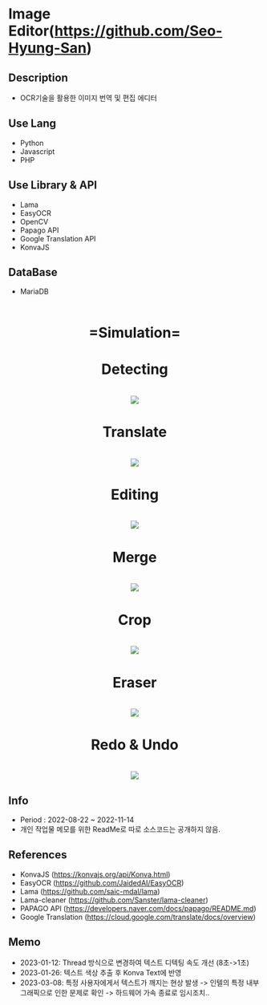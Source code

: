 # Image Editor(<https://github.com/Seo-Hyung-San>)


## Description

- OCR기술을 활용한 이미지 번역 및 편집 에디터

## Use Lang

- Python
- Javascript
- PHP

## Use Library & API

- Lama
- EasyOCR
- OpenCV
- Papago API
- Google Translation API
- KonvaJS

## DataBase

- MariaDB
<br><br>
<div align="center">

# =Simulation=
  
</div>

<div align="center">

# Detecting
<br>
<img src="https://user-images.githubusercontent.com/104816477/204208796-80403561-b4fa-43a7-a15e-a9b61fbd78c1.gif">

# Translate
<br>
<img src="https://user-images.githubusercontent.com/104816477/209915016-76075e1f-79ef-4c70-9e3d-be8f43fd3135.gif">

# Editing
<br>
<img src="https://user-images.githubusercontent.com/104816477/204208814-415c0334-1708-4569-b802-6156a4487a87.gif">

# Merge
<br>
<img src="https://user-images.githubusercontent.com/104816477/204208821-499c2dd8-d379-4c9f-acd5-0524a616794b.gif">

# Crop
<br>
<img src="https://user-images.githubusercontent.com/104816477/204208828-c5dd6eaf-e7f1-4dc7-808c-f27e6eb57940.gif">

# Eraser
<br>
<img src="https://user-images.githubusercontent.com/104816477/209915019-9ffaaeeb-91f2-458f-a448-c945f2a8060e.gif">

# Redo & Undo
<br>
<img src="https://user-images.githubusercontent.com/104816477/204208835-f14eb7a9-ee83-45a4-b3cf-f1b2fe117ff1.gif">

</div>

## Info

- Period : 2022-08-22 ~ 2022-11-14
- 개인 작업물 메모를 위한 ReadMe로 따로 소스코드는 공개하지 않음.

## References

- KonvaJS (<https://konvajs.org/api/Konva.html>)
- EasyOCR (<https://github.com/JaidedAI/EasyOCR>)
- Lama (<https://github.com/saic-mdal/lama>)
- Lama-cleaner (<https://github.com/Sanster/lama-cleaner>)
- PAPAGO API (<https://developers.naver.com/docs/papago/README.md>)
- Google Translation (<https://cloud.google.com/translate/docs/overview>)

## Memo
- 2023-01-12: Thread 방식으로 변경하여 텍스트 디텍팅 속도 개선 (8초->1초)
- 2023-01-26: 텍스트 색상 추출 후 Konva Text에 반영
- 2023-03-08: 특정 사용자에게서 텍스트가 깨지는 현상 발생 -> 인텔의 특정 내부 그래픽으로 인한 문제로 확인 -> 하드웨어 가속 종료로 임시조치..

